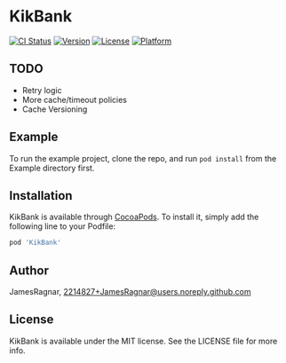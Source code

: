 # KikBank

[![CI Status](http://img.shields.io/travis/JamesRagnar/KikBank.svg?style=flat)](https://travis-ci.org/JamesRagnar/KikBank)
[![Version](https://img.shields.io/cocoapods/v/KikBank.svg?style=flat)](http://cocoapods.org/pods/KikBank)
[![License](https://img.shields.io/cocoapods/l/KikBank.svg?style=flat)](http://cocoapods.org/pods/KikBank)
[![Platform](https://img.shields.io/cocoapods/p/KikBank.svg?style=flat)](http://cocoapods.org/pods/KikBank)

## TODO

* Retry logic
* More cache/timeout policies
* Cache Versioning

## Example

To run the example project, clone the repo, and run `pod install` from the Example directory first.

## Installation

KikBank is available through [CocoaPods](http://cocoapods.org). To install
it, simply add the following line to your Podfile:

```ruby
pod 'KikBank'
```

## Author

JamesRagnar, 2214827+JamesRagnar@users.noreply.github.com

## License

KikBank is available under the MIT license. See the LICENSE file for more info.
